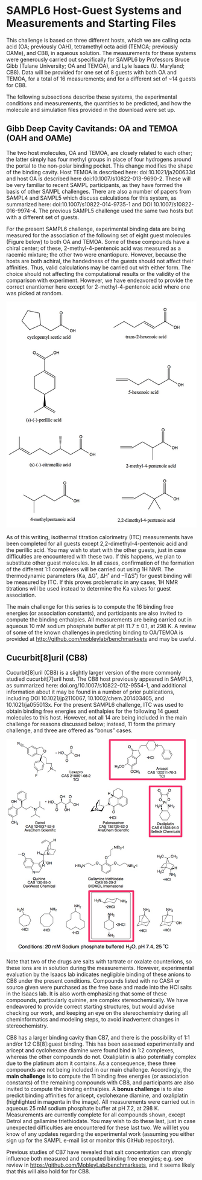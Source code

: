 # SAMPL6 Host-Guest Systems and Measurements and Starting Files

This challenge is based on three different hosts, which we are calling octa acid (OA; previously OAH), tetramethyl octa acid (TEMOA; previously OAMe), and CB8, in aqueous solution.
The measurements for these systems were generously carried out specifically for SAMPL6 by Professors Bruce Gibb (Tulane University; OA and TEMOA), and Lyle Isaacs (U. Maryland; CB8).
Data will be provided for one set of 8 guests with both OA and TEMOA, for a total of 16 measurements; and for a different set of ~14 guests for CB8.

The following subsections describe these systems, the experimental conditions and measurements, the quantities to be predicted, and how the molecule and simulation files provided in the download were set up.

## Gibb Deep Cavity Cavitands: OA and TEMOA (OAH and OAMe)
The two host molecules, OA and TEMOA, are closely related to each other; the latter simply has four methyl groups in place of four hydrogens around the portal to the non-polar binding pocket.
This change modifies the shape of the binding cavity.
Host TEMOA is described here: doi:10.1021/ja200633d and host OA is described here doi:10.1007/s10822-013-9690-2.
These will be very familiar to recent SAMPL participants, as they have formed the basis of other SAMPL challenges.
There are also a number of papers from SAMPL4 and SAMPL5 which discuss calculations for this system, as summarized here: doi:10.1007/s10822-014-9735-1 and DOI 10.1007/s10822-016-9974-4.
The previous SAMPL5 challenge used the same two hosts but with a different set of guests.

For the present SAMPL6 challenge, experimental binding data are being measured for the association of the following set of eight guest molecules (Figure below) to both OA and TEMOA.
Some of these compounds have a chiral center; of these, 2-methyl-4-pentenoic acid was measured as a racemic mixture; the other two were enantiopure.
However, because the hosts are both achiral, the handedness of the guests should not affect their affinities.
Thus, valid calculations may be carried out with either form.
The choice should not affecting the computational results or the validity of the comparison with experiment.
However, we have endeavored to provide the correct enantiomer here except for 2-methyl-4-pentenoic acid where one was picked at random.

![GDCC guests](images/GDCC_guests.jpg)

As of this writing, isothermal titration calorimetry (ITC) measurements have been completed for all guests except 2,2-dimethyl-4-pentenoic acid and the perillic acid.
You may wish to start with the other guests, just in case difficulties are encountered with these two.
If this happens, we plan to substitute other guest molecules.
In all cases, confirmation of the formation of the different 1:1 complexes will be carried out using 1H NMR. 
The thermodynamic parameters (Ka, ΔG˚, ΔH˚ and –TΔS˚) for guest binding will be measured by ITC.
If this proves problematic in any cases, 1H NMR titrations will be used instead to determine the Ka values for guest association.  

The main challenge for this series is to compute the 16 binding free energies (or association constants), and participants are also invited to compute the binding enthalpies.
All measurements are being carried out in aqueous 10 mM sodium phosphate buffer at pH 11.7 ± 0.1, at 298 K.
A review of some of the known challenges in predicting binding to OA/TEMOA is provided at http://github.com/mobleylab/benchmarksets and may be useful.

## Cucurbit[8]uril (CB8)
Cucurbit[8]uril (CB8) is a slightly larger version of the more commonly studied cucurbit[7]uril host.
The CB8 host previously appeared in SAMPL3, as summarized here: doi.org/10.1007/s10822-012-9554-1, and additional information about it may be found in a number of prior publications, including  DOI 10.1021/jp2110067, 10.1002/chem.201403405, and 10.1021/ja055013x.
For the present SAMPL6 challenge, ITC was used to obtain binding free energies and enthalpies for the following 14 guest molecules to this host.
However, not all 14 are being included in the main challenge for reasons discussed below; instead, 11 form the primary challenge, and three are offered as “bonus” cases.

![CB8 guests](images/CB8_guests.jpg)

Note that two of the drugs are salts with  tartrate or oxalate counterions, so these ions are in solution during the measurements.
However, experimental evaluation by the Isaacs lab indicates negligible binding of these anions to CB8 under the present conditions.
Compounds listed with no CAS# or source given were purchased as the free base and made into the HCl salts in the Isaacs lab.
It is also worth emphasizing that some of these compounds, particularly quinine, are complex stereochemically.
We have endeavored to provide correct starting structures, but would advise checking our work, and keeping an eye on the stereochemistry during all cheminformatics and modeling steps, to avoid inadvertent changes in stereochemistry.

CB8 has a larger binding cavity than CB7, and there is the possibility of 1:1 and/or 1:2 CB[8]:guest binding.
This has been assessed experimentally and aricept and cyclohexane diamine were found bind in 1:2 complexes, whereas the other compounds do not.
Oxaliplatin is also potentially complex due to the platinum atom it contains.
As a consequence,  these three compounds are not being included in our main challenge.
Accordingly, the **main challenge** is to compute the 11 binding free energies (or association constants) of the remaining compounds with CB8, and participants are also invited to compute the binding enthalpies.
A **bonus challenge** is to also predict binding affinities for aricept, cyclohexane diamine, and oxaliplatin (highlighted in magenta in the image).
All measurements were carried out in aqueous 25 mM sodium phosphate buffer at pH 7.2, at 298 K.
Measurements are currently complete for all compounds shown, except Detrol and gallamine triethiodate.
You may wish to do these last, just in case unexpected difficulties are encountered for these last two.
We will let you know of any updates regarding the experimental work (assuming you either sign up for the SAMPL e-mail list or monitor this GitHub repository).

Previous studies of CB7 have revealed that salt concentration can strongly influence both measured and computed binding free energies; e.g. see review in https://github.com/MobleyLab/benchmarksets, and it seems likely that this will also hold for  for CB8.


